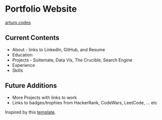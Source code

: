 # Portfolio Website
[arturo.codes](https://arturo.codes)

## Current Contents
* About - links to LinkedIn, GitHub, and Resume
* Education
* Projects - Suitemate, Data Vis, The Crucible, Search Engine
* Experience
* Skills

## Future Additions
* More Projects with links to work
* Links to badges/trophies from HackerRank, CodeWars, LeetCode, ... etc

Inspired by this [template](https://github.com/RyanFitzgerald/devportfolio-template).
